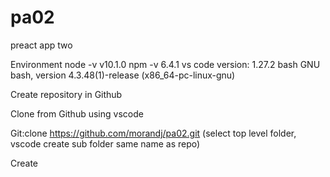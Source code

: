 # pa02
preact app two

Environment
node -v
  v10.1.0
npm -v
  6.4.1
vs code
  version: 1.27.2
bash
  GNU bash, version 4.3.48(1)-release (x86_64-pc-linux-gnu)

Create repository in Github

Clone from Github using vscode 

  Git:clone https://github.com/morandj/pa02.git
  (select top level folder, vscode create sub folder same name as repo)
  
Create
